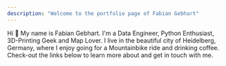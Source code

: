 ```yaml
---
description: "Welcome to the portfolio page of Fabian Gebhart"
---
```


Hi 👋 My name is Fabian Gebhart. I'm a Data Engineer, Python Enthusiast, 3D-Printing Geek and Map Lover. I live in the beautiful city of Heidelberg, Germany, where I enjoy going for a Mountainbike ride and drinking coffee.
Check-out the links below to learn more about and get in touch with me.
